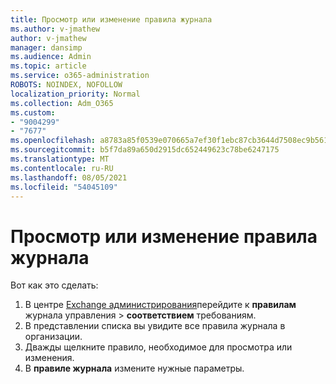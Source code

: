 ```yaml
---
title: Просмотр или изменение правила журнала
ms.author: v-jmathew
author: v-jmathew
manager: dansimp
ms.audience: Admin
ms.topic: article
ms.service: o365-administration
ROBOTS: NOINDEX, NOFOLLOW
localization_priority: Normal
ms.collection: Adm_O365
ms.custom:
- "9004299"
- "7677"
ms.openlocfilehash: a8783a85f0539e070665a7ef30f1ebc87cb3644d7508ec9b561ad17200c97505
ms.sourcegitcommit: b5f7da89a650d2915dc652449623c78be6247175
ms.translationtype: MT
ms.contentlocale: ru-RU
ms.lasthandoff: 08/05/2021
ms.locfileid: "54045109"
---
```

# <a name="view-or-modify-a-journal-rule"></a>Просмотр или изменение правила журнала

Вот как это сделать:

1. В центре [Exchange администрирования](https://go.microsoft.com/fwlink/p/?linkid=2059104)перейдите к **правилам** журнала управления  >  **соответствием** требованиям.
2. В представлении списка вы увидите все правила журнала в организации.
3. Дважды щелкните правило, необходимое для просмотра или изменения.
4. В **правиле журнала** измените нужные параметры.
